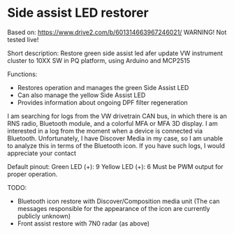 # Side assist LED restorer
Based on: https://www.drive2.com/b/601314663967246021/
WARNING! Not tested live!

Short description:
Restore green side assist led afer update VW instrument cluster to 10XX SW in PQ platform, using Arduino and MCP2515

Functions:
  - Restores operation and manages the green Side Assist LED
  - Can also manage the yellow Side Assist LED
  - Provides information about ongoing DPF filter regeneration

I am searching for logs from the VW drivetrain CAN bus, in which there is an RNS radio, Bluetooth module, and a colorful MFA or MFA 3D display. 
I am interested in a log from the moment when a device is connected via Bluetooth. Unfortunately, I have Discover Media in my case, so I am unable to analyze this in terms of the Bluetooth icon. 
If you have such logs, I would appreciate your contact


Default pinout:
  Green LED (+): 9
  Yellow LED (+): 6
Must be PWM output for proper operation.

TODO:
  - Bluetooth icon restore with Discover/Composition media unit (The can messages responsible for the appearance of the icon are currently publicly unknown)
  - Front assist restore with 7N0 radar (as above)
